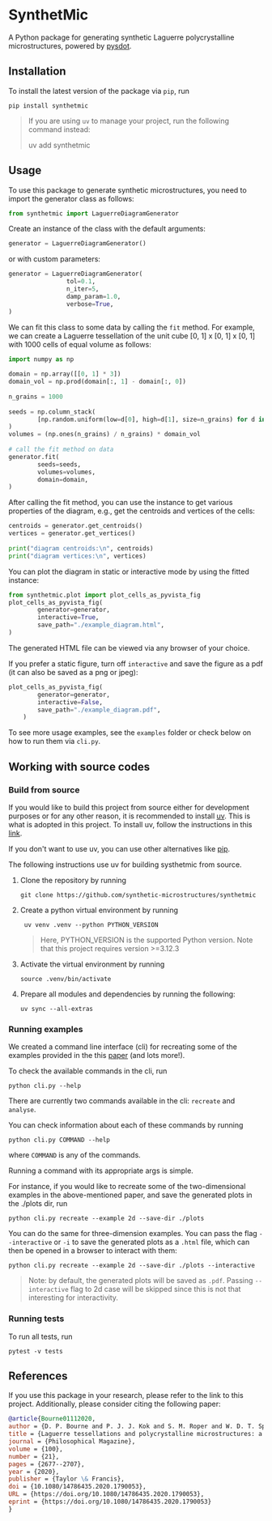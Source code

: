 # SynthetMic
A Python package for generating synthetic Laguerre polycrystalline microstructures, powered by [pysdot](https://github.com/sd-ot/pysdot).

## Installation
To install the latest version of the package via `pip`, run
```
pip install synthetmic
```
> If you are using `uv` to manage your project, run the following command instead:
>
> uv add synthetmic

## Usage
To use this package to generate synthetic microstructures, you need to import the generator class as follows:
```python
from synthetmic import LaguerreDiagramGenerator
```

Create an instance of the class with the default arguments:
```python
generator = LaguerreDiagramGenerator()
```
or with custom parameters:
```python
generator = LaguerreDiagramGenerator(
                tol=0.1,
                n_iter=5,
                damp_param=1.0,
                verbose=True,
)
```

We can fit this class to some data by calling the `fit` method. For example, we can create a Laguerre tessellation of the unit cube [0, 1] x [0, 1] x [0, 1] with 1000 cells of equal volume as follows:
```python
import numpy as np
    
domain = np.array([[0, 1] * 3])
domain_vol = np.prod(domain[:, 1] - domain[:, 0])
    
n_grains = 1000
    
seeds = np.column_stack(
        [np.random.uniform(low=d[0], high=d[1], size=n_grains) for d in domain]
)
volumes = (np.ones(n_grains) / n_grains) * domain_vol
    
# call the fit method on data
generator.fit(
        seeds=seeds,
        volumes=volumes,
        domain=domain,
)
```

After calling the fit method, you can use the instance to get various properties of the diagram, e.g., get the centroids and vertices of the cells:
```python
centroids = generator.get_centroids()
vertices = generator.get_vertices()
    
print("diagram centroids:\n", centroids)
print("diagram vertices:\n", vertices)
```

You can plot the diagram in static or interactive mode by using the fitted instance:
```python
from synthetmic.plot import plot_cells_as_pyvista_fig
plot_cells_as_pyvista_fig(
        generator=generator,
        interactive=True,
        save_path="./example_diagram.html",
)
```

The generated HTML file can be viewed via any browser of your choice.

If you prefer a static figure, turn off `interactive` and save the figure as a pdf (it can also be saved as a png or jpeg):
```python
plot_cells_as_pyvista_fig(
        generator=generator,
        interactive=False,
        save_path="./example_diagram.pdf",
    )
```

To see more usage examples, see the `examples` folder or check below on how to run them via `cli.py`.


## Working with source codes
### Build from source
If you would like to build this project from source either for development purposes or for any other reason, it is recommended to install [uv](https://docs.astral.sh/uv/). This is what is adopted in this project. To install uv, follow the instructions in this [link](https://docs.astral.sh/uv/getting-started/installation/).

If you don't want to use uv, you can use other alternatives like [pip](https://pip.pypa.io/en/stable/).

The following instructions use uv for building systhetmic from source.

1. Clone the repository by running

    ```
    git clone https://github.com/synthetic-microstructures/synthetmic
    ```

1. Create a python virtual environment by running

    ```
     uv venv .venv --python PYTHON_VERSION
    ```
    > Here, PYTHON_VERSION is the supported Python version. Note that this project requires version >=3.12.3

1. Activate the virtual environment by running

    ```
    source .venv/bin/activate
    ```

1. Prepare all modules and dependencies by running the following:

    ```
    uv sync --all-extras
    ```

### Running examples
We created a command line interface (cli) for recreating some of the examples provided in the this [paper](https://www.tandfonline.com/doi/full/10.1080/14786435.2020.1790053) (and lots more!).

To check the available commands in the cli, run

```
python cli.py --help
```

There are currently two commands available in the cli: `recreate` and `analyse`.

You can check information about each of these commands by running

```
python cli.py COMMAND --help
```
where `COMMAND` is any of the commands.

Running a command with its appropriate args is simple.

For instance, if you would like to recreate some of the two-dimensional examples in the above-mentioned paper, and save the generated plots in the ./plots dir, run

```
python cli.py recreate --example 2d --save-dir ./plots
```
You can do the same for three-dimension examples. You can pass the flag `--interactive` or `-i` to save the generated plots as a `.html` file, which can then be opened in a browser to interact with them:

```
python cli.py recreate --example 2d --save-dir ./plots --interactive
```

> Note: by default, the generated plots will be saved as `.pdf`. Passing `--interactive` flag to 2d case will be skipped since this is not that interesting for interactivity.

### Running tests
To run all tests, run

```
pytest -v tests
```

## References
If you use this package in your research, please refer to the link to this project. Additionally, please consider citing the following paper:
```bibtex
@article{Bourne01112020,
author = {D. P. Bourne and P. J. J. Kok and S. M. Roper and W. D. T. Spanjer},
title = {Laguerre tessellations and polycrystalline microstructures: a fast algorithm for generating grains of given volumes},
journal = {Philosophical Magazine},
volume = {100},
number = {21},
pages = {2677--2707},
year = {2020},
publisher = {Taylor \& Francis},
doi = {10.1080/14786435.2020.1790053},
URL = {https://doi.org/10.1080/14786435.2020.1790053},
eprint = {https://doi.org/10.1080/14786435.2020.1790053}
}
```
